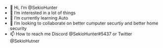 - 👋 Hi, I’m @SekioHunter
- 👀 I’m interested in a lot of things 
- 🌱 I’m currently learning Auto 
- 💞️ I’m looking to collaborate on better cumputer securtiy and better home security
- 📫 How to reach me Discord @SekioHunter#5437 or Twitter @SekioHutner
<!---
SekioHunter/SekioHunter is a ✨ special ✨ repository because its `README.md` (this file) appears on your GitHub profile.
You can click the Preview link to take a look at your changes.
--->
